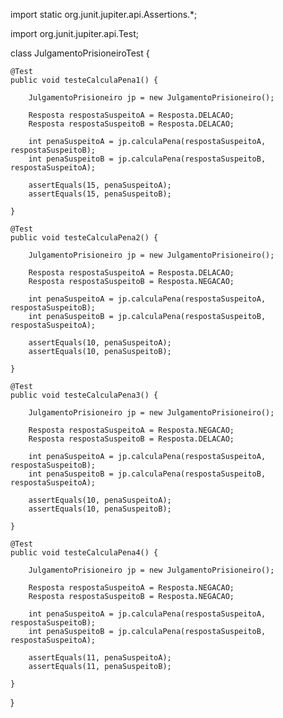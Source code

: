 import static org.junit.jupiter.api.Assertions.*;

import org.junit.jupiter.api.Test;

class JulgamentoPrisioneiroTest {

	@Test
	public void testeCalculaPena1() {

		JulgamentoPrisioneiro jp = new JulgamentoPrisioneiro();

		Resposta respostaSuspeitoA = Resposta.DELACAO;
		Resposta respostaSuspeitoB = Resposta.DELACAO;

		int penaSuspeitoA = jp.calculaPena(respostaSuspeitoA, respostaSuspeitoB);
		int penaSuspeitoB = jp.calculaPena(respostaSuspeitoB, respostaSuspeitoA);

		assertEquals(15, penaSuspeitoA);
		assertEquals(15, penaSuspeitoB);

	}

	@Test
	public void testeCalculaPena2() {

		JulgamentoPrisioneiro jp = new JulgamentoPrisioneiro();

		Resposta respostaSuspeitoA = Resposta.DELACAO;
		Resposta respostaSuspeitoB = Resposta.NEGACAO;

		int penaSuspeitoA = jp.calculaPena(respostaSuspeitoA, respostaSuspeitoB);
		int penaSuspeitoB = jp.calculaPena(respostaSuspeitoB, respostaSuspeitoA);

		assertEquals(10, penaSuspeitoA);
		assertEquals(10, penaSuspeitoB);

	}

	@Test
	public void testeCalculaPena3() {

		JulgamentoPrisioneiro jp = new JulgamentoPrisioneiro();

		Resposta respostaSuspeitoA = Resposta.NEGACAO;
		Resposta respostaSuspeitoB = Resposta.DELACAO;

		int penaSuspeitoA = jp.calculaPena(respostaSuspeitoA, respostaSuspeitoB);
		int penaSuspeitoB = jp.calculaPena(respostaSuspeitoB, respostaSuspeitoA);

		assertEquals(10, penaSuspeitoA);
		assertEquals(10, penaSuspeitoB);

	}

	@Test
	public void testeCalculaPena4() {

		JulgamentoPrisioneiro jp = new JulgamentoPrisioneiro();

		Resposta respostaSuspeitoA = Resposta.NEGACAO;
		Resposta respostaSuspeitoB = Resposta.NEGACAO;

		int penaSuspeitoA = jp.calculaPena(respostaSuspeitoA, respostaSuspeitoB);
		int penaSuspeitoB = jp.calculaPena(respostaSuspeitoB, respostaSuspeitoA);

		assertEquals(11, penaSuspeitoA);
		assertEquals(11, penaSuspeitoB);

	}

}
